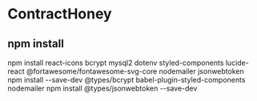 # ContractHoney

## npm install
npm install react-icons bcrypt mysql2 dotenv styled-components lucide-react @fortawesome/fontawesome-svg-core nodemailer jsonwebtoken
npm install --save-dev @types/bcrypt babel-plugin-styled-components nodemailer
npm install @types/jsonwebtoken --save-dev

